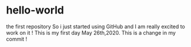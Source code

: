 # hello-world
the first repository
So i just started using GitHub and I am really excited to work on it !
This is my first day May 26th,2020.
This is a change in my commit !
